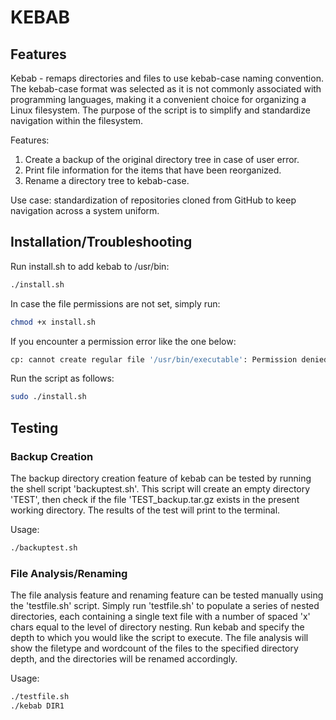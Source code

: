 # KEBAB

## Features

Kebab - remaps directories and files to use kebab-case naming convention.
The kebab-case format was selected as it is not commonly associated with programming languages,
making it a convenient choice for organizing a Linux filesystem.
The purpose of the script is to simplify and standardize navigation within the filesystem.

Features:
1. Create a backup of the original directory tree in case of user error.
2. Print file information for the items that have been reorganized.
3. Rename a directory tree to kebab-case.

Use case: standardization of repositories cloned from GitHub to keep navigation across a system uniform.

## Installation/Troubleshooting

Run install.sh to add kebab to /usr/bin:

```bash
./install.sh
```

In case the file permissions are not set, simply run:

```bash
chmod +x install.sh
```

If you encounter a permission error like the one below:

```bash
cp: cannot create regular file '/usr/bin/executable': Permission denied
```

Run the script as follows:

```bash
sudo ./install.sh
```

## Testing

### Backup Creation

The backup directory creation feature of kebab can be tested by running the shell script 'backuptest.sh'.
This script will create an empty directory 'TEST', then check if the file 'TEST_backup.tar.gz exists in the present working directory.
The results of the test will print to the terminal.

Usage:

```bash
./backuptest.sh
```

### File Analysis/Renaming

The file analysis feature and renaming feature can be tested manually using the 'testfile.sh' script.
Simply run 'testfile.sh' to populate a series of nested directories, each containing a single text file with a number of spaced 'x' chars
equal to the level of directory nesting.
Run kebab and specify the depth to which you would like the script to execute. The file analysis will show the filetype and wordcount of the files to
the specified directory depth, and the directories will be renamed accordingly.

Usage:

```bash
./testfile.sh
./kebab DIR1
```
